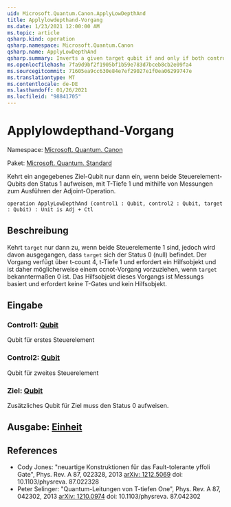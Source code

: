 ```yaml
---
uid: Microsoft.Quantum.Canon.ApplyLowDepthAnd
title: Applylowdepthand-Vorgang
ms.date: 1/23/2021 12:00:00 AM
ms.topic: article
qsharp.kind: operation
qsharp.namespace: Microsoft.Quantum.Canon
qsharp.name: ApplyLowDepthAnd
qsharp.summary: Inverts a given target qubit if and only if both control qubits are in the 1 state, with T-depth 1, using measurement to perform the adjoint operation.
ms.openlocfilehash: 7fa9d9bf2f1905bf1b59e783d7bceb8cb2e09fa4
ms.sourcegitcommit: 71605ea9cc630e84e7ef29027e1f0ea06299747e
ms.translationtype: MT
ms.contentlocale: de-DE
ms.lasthandoff: 01/26/2021
ms.locfileid: "98841705"
---
```

# <a name="applylowdepthand-operation"></a>Applylowdepthand-Vorgang

Namespace: [Microsoft. Quantum. Canon](xref:Microsoft.Quantum.Canon)

Paket: [Microsoft. Quantum. Standard](https://nuget.org/packages/Microsoft.Quantum.Standard)


Kehrt ein angegebenes Ziel-Qubit nur dann ein, wenn beide Steuerelement-Qubits den Status 1 aufweisen, mit T-Tiefe 1 und mithilfe von Messungen zum Ausführen der Adjoint-Operation.

```qsharp
operation ApplyLowDepthAnd (control1 : Qubit, control2 : Qubit, target : Qubit) : Unit is Adj + Ctl
```


## <a name="description"></a>Beschreibung

Kehrt `target` nur dann zu, wenn beide Steuerelemente 1 sind, jedoch wird davon ausgegangen, dass `target` sich der Status 0 (null) befindet.  Der Vorgang verfügt über t-count 4, t-Tiefe 1 und erfordert ein Hilfsobjekt und ist daher möglicherweise einem ccnot-Vorgang vorzuziehen, wenn `target` bekanntermaßen 0 ist.  Das Hilfsobjekt dieses Vorgangs ist Messungs basiert und erfordert keine T-Gates und kein Hilfsobjekt.

## <a name="input"></a>Eingabe

### <a name="control1--qubit"></a>Control1: [Qubit](xref:microsoft.quantum.lang-ref.qubit)

Qubit für erstes Steuerelement


### <a name="control2--qubit"></a>Control2: [Qubit](xref:microsoft.quantum.lang-ref.qubit)

Qubit für zweites Steuerelement


### <a name="target--qubit"></a>Ziel: [Qubit](xref:microsoft.quantum.lang-ref.qubit)

Zusätzliches Qubit für Ziel muss den Status 0 aufweisen.



## <a name="output--unit"></a>Ausgabe: [Einheit](xref:microsoft.quantum.lang-ref.unit)



## <a name="references"></a>References

- Cody Jones: "neuartige Konstruktionen für das Fault-tolerante yffoli Gate", Phys. Rev. A 87, 022328, 2013 [arXiv: 1212.5069](https://arxiv.org/abs/1212.5069) doi: 10.1103/physreva. 87.022328
- Peter Selinger: "Quantum-Leitungen von T-tiefen One", Phys. Rev. A 87, 042302, 2013 [arXiv: 1210.0974](https://arxiv.org/abs/1210.0974) doi: 10.1103/physreva. 87.042302